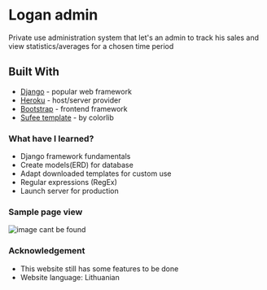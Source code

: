 # Logan admin

Private use administration system that let's an admin to track his sales and view statistics/averages for a chosen time period

## Built With

* [Django](https://www.djangoproject.com/) - popular web framework
* [Heroku](https://dashboard.heroku.com/) - host/server provider
* [Bootstrap](https://getbootstrap.com/) - frontend framework
* [Sufee template](https://github.com/puikinsh/sufee-admin-dashboard) - by colorlib

### What have I learned?

* Django framework fundamentals
* Create models(ERD) for database
* Adapt downloaded templates for custom use
* Regular expressions (RegEx)
* Launch server for production

### Sample page view

![image cant be found](https://i.gyazo.com/5421aca805ecc76bc578caa2fc79ab2e.png)

### Acknowledgement

* This website still has some features to be done
* Website language: Lithuanian 
